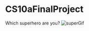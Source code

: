 # CS10aFinalProject
Which superhero are you?
![superGif](https://user-images.githubusercontent.com/50627842/146245473-107b1467-cbeb-46be-bd2e-5649ac09ed28.gif)
